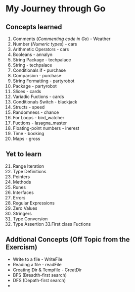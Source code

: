 # My Journey through Go

## Concepts learned 
1. Comments (*Commenting code in Go*) - Weather
2. Number (*Numeric types*) - cars
3. Arithmetic Operators - cars
4. Booleans - annalyn
5. String Package - techpalace
6. String - techpalace
7. Conditionals if - purchase
8. Comparsion - purchase
9. String Formatting - partyrobot
10. Package - partyrobot
11. Slices - cards
12. Variadic Fuctions - cards
13. Conditionals Switch - blackjack
14. Structs - speed
15. Randomness - chance
16. For Loops - bird_watcher
17. Fuctions - lasagna_master
18. Floating-point numbers - inerest
19. Time  - booking
20. Maps - gross 


## Yet to learn 
21. Range Iteration
22. Type Definitions 
23. Pointers 
24. Methods
25. Runes
26. Interfaces 
27. Errors 
28. Regular Expressions
29. Zero Values 
30. Stringers 
31. Type Conversion 
32. Type Assertion 
33.First class Fuctions 

## Addtional Concepts (Off Topic from the Exercism)
- Write to a file - WriteFile 
- Reading a file -  readFile
- Creating Dir & Tempfile - CreatDir
- BFS (Breadth-first search)
- DFS (Depath-first search)
- 


